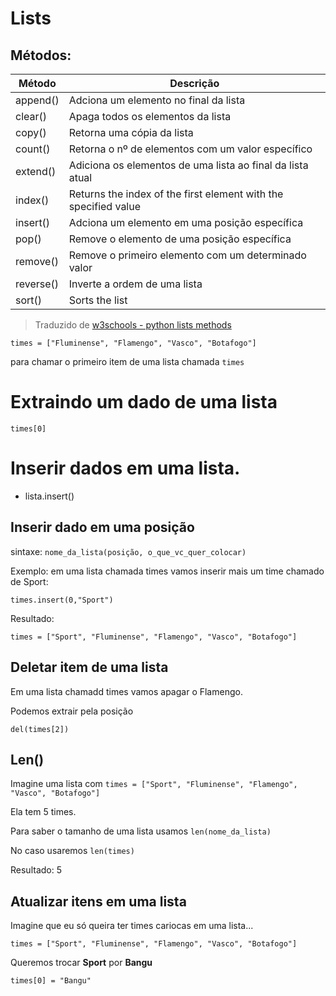 # Lists

## Métodos:
| Método	| Descrição |
| - | - |
| append()	|  Adciona um elemento no final da lista | 
| clear()	| Apaga todos os elementos da lista | 
| copy()	| Retorna uma cópia da lista | 
| count()	| Retorna o nº de elementos com um valor específico | 
| extend()	| Adiciona os elementos de uma lista ao final da lista atual |
| index()	| Returns the index of the first element with the specified value |
| insert()	| Adciona um elemento em uma posição específica |
| pop()	| Remove o elemento de uma posição específica |
| remove()	| Remove o primeiro elemento com um determinado valor |
| reverse()	| Inverte a ordem de uma lista |
| sort()	| Sorts the list |
> Traduzido de [w3schools - python lists methods](https://www.w3schools.com/python/python_ref_list.asp)

```times = ["Fluminense", "Flamengo", "Vasco", "Botafogo"]```

para chamar o primeiro item de uma lista chamada ```times```

# Extraindo um dado de uma lista
```
times[0]
```

# Inserir dados em uma lista.
- lista.insert()

## Inserir dado em uma posição

sintaxe: 
```nome_da_lista(posição, o_que_vc_quer_colocar)```

Exemplo: em uma lista chamada times vamos inserir mais um time chamado de Sport:

```
times.insert(0,"Sport")
```

Resultado:

```times = ["Sport", "Fluminense", "Flamengo", "Vasco", "Botafogo"]```

## Deletar item de uma lista

Em uma lista chamadd times vamos apagar o Flamengo.

Podemos extrair pela posição
```
del(times[2])
```

## Len()

Imagine uma lista com ```times = ["Sport", "Fluminense", "Flamengo", "Vasco", "Botafogo"]```

Ela tem 5 times.

Para saber o tamanho de uma lista usamos ```len(nome_da_lista)```

No caso usaremos ```len(times)```

Resultado: 5

## Atualizar itens em uma lista

Imagine que eu só queira ter times cariocas em uma lista...

```
times = ["Sport", "Fluminense", "Flamengo", "Vasco", "Botafogo"]
```

Queremos trocar __Sport__ por __Bangu__

```
times[0] = "Bangu"
```


